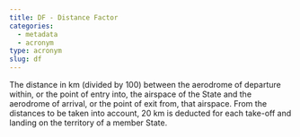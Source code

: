 ```yaml
---
title: DF - Distance Factor
categories:
  - metadata
  - acronym
type: acronym
slug: df
---
```


The distance in km (divided by 100) between the aerodrome of
departure within, or the point of entry into, the airspace
of the State and the aerodrome of arrival, or the point of
exit from, that airspace.
From the distances to be taken into account, 20 km is deducted
for each take-off and landing on the territory of a member State.
